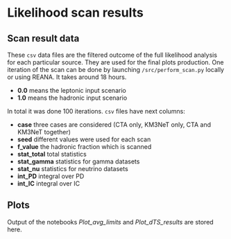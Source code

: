 # Likelihood scan results

## Scan result data

These `csv` data files are the filtered outcome of the full likelihood analysis for each particular source.
They are used for the final plots production.
One iteration of the scan can be done by launching `/src/perform_scan.py` locally or using REANA. 
It takes around 18 hours.
- **0.0** means the leptonic input scenario
- **1.0** means the hadronic input scenario

In total it was done 100 iterations. `csv` files have next columns:
- **case** three cases are considered (CTA only, KM3NeT only, CTA and KM3NeT together)
- **seed** different values were used for each scan
- **f_value** the hadronic fraction which is scanned
- **stat_total** total statistics
- **stat_gamma** statistics for gamma datasets
- **stat_nu** statistics for neutrino datasets
- **int_PD** integral over PD
- **int_IC** integral over IC

## Plots

Output of the notebooks _Plot_avg_limits_ and _Plot_dTS_results_ are stored here.